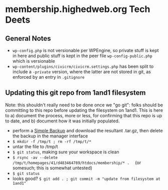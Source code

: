membership.highedweb.org Tech Deets
===============

## General Notes
* `wp-config.php` is not versionable per WPEngine, so private stuff is kept in here and public stuff is kept in the peer file `wp-config-public.php` which is versionable
* `wp-content/plugins/civicrm/civicrm.settings.php` has been split to include a `-private` version, where the latter are not stored in git, as enforced by an entry in `.gitignore`

## Updating this git repo from 1and1 filesystem

Note: this shouldn't really need to be done once we "go git": folks should be committing to this repo before updating the filesystem on 1and1.  This is here to a) document the process, more or less, for confirming that this repo is up to date, and b) document how it was initially populated.

* perform a [Simple Backup](http://membership.highedweb.org/wp-admin/tools.php?page=backup_manager) and download the resultant .tar.gz, then delete the backup in the manager interface
* `$ mkdir -f /tmp/t ; rm -rf /tmp/t/*`
* untar the file to /tmp/t
* `$ git status`, making sure your workspace is clean
* `$ rsync -av --delete /tmp/t/homepages/41/d483464789/htdocs/membership/* .  ` (or somesuch; this is somewhat untested)
* `$ git status`
* looks good?  `$ git add . ; git commit -m "update from filesystem at 1and1"`

